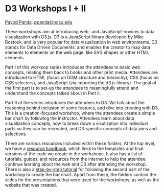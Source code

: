 # D3 Workshops I + II
[Payod Panda](http://payodpanda.com), [ppanda@ncsu.edu](mailto:ppanda@ncsu.edu)

These workshops aim at introducing web- and JavaScript-novices to data visualization with D3.js. D3 is a JavaScript library developed by Mike Bostock, and is very popular for data visualization in web environments. D3 stands for Data Driven Documents, and enables the creator to map data elements to elements on the web page, like SVG shapes or other HTML elements.

Part I of this worksop series introduces the attendees to basic web concepts, relating them back to books and other print media. Attendees are introduced to HTML (focus on DOM structure and hierarchy), CSS (focus on CSS selectors), and JavaScript (via importing the d3.js library). The goal of the first part is to set-up the attendees to meaningfully attend and understand the concepts talked about in Part II.

Part II of the series introduces the attendees to D3. We talk about the reasoning behind inclusion of some features, and dive into creating with D3. This is a creation-focused workshop, where the attendees create a simple bar chart by following the instructor. Attendees learn about data visualization concepts, how to break down a visulization into individual parts so they can be recreated, and D3-specific concepts of data joins and selections.

There are various resources included within these folders. At the top level, we have a [resource handbook](https://github.com/NCSU-Libraries/data-viz-workshops/blob/master/D3%20Workshop%20Series/D3%20Workshop%20Series%20Resources.pdf), which links to the templates and final versions of the code we create in the workshops. It also has a list of tutorials, guides, and resources from the internet to help the attendee continue learning about the web and D3 after attending the workshop. There is also a [step-by-step tutorial](https://github.com/NCSU-Libraries/data-viz-workshops/blob/master/D3%20Workshop%20Series/D3%20Workshop%20II/D3%20Part%202_%20D3%20Fundamentals%20Walkthrough.pdf) for following the second part of the workshop to create the bar chart. 
Apart from these, the folders contain the slides for the presentations that were used for the workshops, as well as the website that was created.
